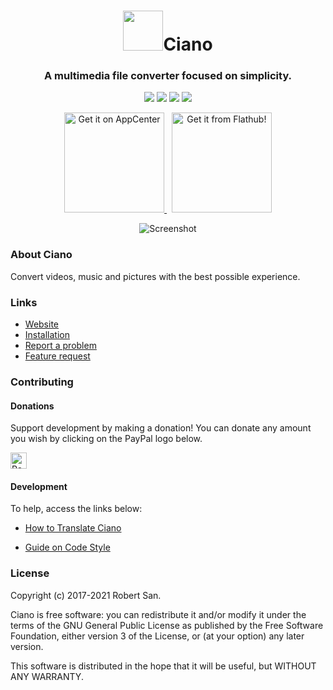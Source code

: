 <div align="center">
    <h1>
        <img width="64" height="64" src="https://raw.githubusercontent.com/robertsanseries/ciano/redesign/data/icons/com.github.robertsanseries.ciano.png">Ciano</h1>
  <h3 align="center">A multimedia file converter focused on simplicity.</h3>
    

<p align="center">
    <img src="https://api.travis-ci.org/ciano/ciano.svg?branch=master">
    <img src="https://img.shields.io/badge/ciano-v0.2.4-79E0FA.svg">
    <img src="https://img.shields.io/badge/meson-v0.40-39207C.svg">
    <img src="https://img.shields.io/badge/License-GPLv3-B70000.svg">
</p>

<p align="center">
    <a href="https://appcenter.elementary.io/com.github.robertsanseries.ciano">
        <img src="https://appcenter.elementary.io/badge.svg" width="160px" alt="Get it on AppCenter">
    </a> &nbsp;
    <a href="https://flathub.org/apps/details/com.github.robertsanseries.ciano">
        <img src="https://flathub.org/assets/badges/flathub-badge-i-en.svg" width="160px" alt="Get it from Flathub!">
    </a>
</p>
</div>

<p align="center">
    <img src="https://raw.githubusercontent.com/robertsanseries/ciano/master/data/screenshot.png" alt="Screenshot">
</p>

### About Ciano

Convert videos, music and pictures with the best possible experience.

### Links

- [Website](https://robertsanseries.github.io/ciano)
- [Installation](https://github.com/robertsanseries/ciano/blob/redesign/INSTALL.md)
- [Report a problem](https://github.com/robertsanseries/ciano/issues/new?template=bug_report.md)
- [Feature request](https://github.com/robertsanseries/ciano/issues/new?template=feature_request.md)


### Contributing

#### Donations
 
Support development by making a donation! You can donate any amount you wish by clicking on the PayPal logo below.

  [<img src="https://www.paypalobjects.com/webstatic/en_US/i/buttons/PP_logo_h_200x51.png" height="26" alt="PayPal" />](https://www.paypal.com/cgi-bin/webscr?cmd=_s-xclick&hosted_button_id=S698J2TUEMT3C)

#### Development
To help, access the links below:

- [How to Translate Ciano](https://github.com/robertsanseries/ciano/wiki/Translate)

- [Guide on Code Style](https://github.com/robertsanseries/ciano/wiki/Guide-on-code-style)

### License

Copyright (c) 2017-2021 Robert San.

Ciano is free software: you can redistribute it and/or modify it under the terms of the GNU General Public License as published by the Free Software Foundation, either version 3 of the License, or (at your option) any later version.

This software is distributed in the hope that it will be useful, but WITHOUT ANY WARRANTY.
